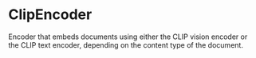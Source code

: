 # ClipEncoder

Encoder that embeds documents using either the CLIP vision encoder or the CLIP text encoder, depending on the content type of the document.